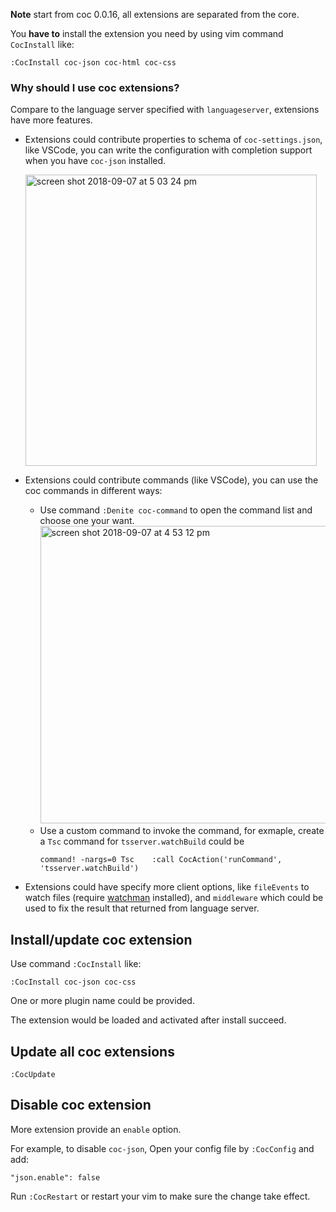 **Note** start from coc 0.0.16, all extensions are separated from the core.

You **have to** install the extension you need by using vim command `CocInstall` like:

``` vim
:CocInstall coc-json coc-html coc-css
```

### Why should I use coc extensions?

Compare to the language server specified with `languageserver`, extensions have more features.

* Extensions could contribute properties to schema of `coc-settings.json`, like VSCode, you can write the configuration with completion support when you have `coc-json` installed.
    
  <img width="466" alt="screen shot 2018-09-07 at 5 03 24 pm" src="https://user-images.githubusercontent.com/251450/45209588-f5f87a80-b2bf-11e8-80c0-fe5ff689f947.png">

* Extensions could contribute commands (like VSCode), you can use the coc commands in different ways:
    * Use command `:Denite coc-command` to open the command list and choose one your want.
       <img width="476" alt="screen shot 2018-09-07 at 4 53 12 pm" src="https://user-images.githubusercontent.com/251450/45209334-4d4a1b00-b2bf-11e8-94e0-0c2b981a71f5.png">
    * Use a custom command to invoke the command, for exmaple, create a `Tsc` command for `tsserver.watchBuild` could be
        ```
        command! -nargs=0 Tsc    :call CocAction('runCommand', 'tsserver.watchBuild')
        ```
* Extensions could have specify more client options, like `fileEvents` to watch files (require [watchman](https://facebook.github.io/watchman/) installed), and `middleware` which could be used to fix the result that returned from language server.

## Install/update coc extension

Use command `:CocInstall` like:

```
:CocInstall coc-json coc-css
```
One or more plugin name could be provided.

The extension would be loaded and activated after install succeed.

## Update all coc extensions

```
:CocUpdate
```

## Disable coc extension

More extension provide an `enable` option. 

For example, to disable `coc-json`, Open your config file by `:CocConfig` and add:

```
"json.enable": false
```

Run `:CocRestart` or restart your vim to make sure the change take effect.